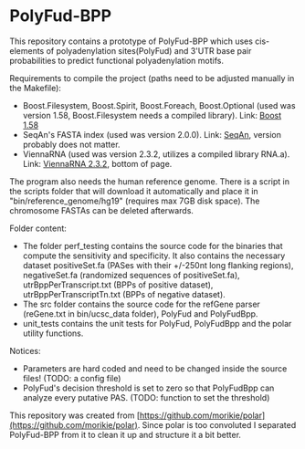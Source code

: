 # PolyFud-BPP

This repository contains a prototype of PolyFud-BPP which uses cis-elements of polyadenylation sites(PolyFud) and 3'UTR base pair probabilities to predict functional polyadenylation motifs.

Requirements to compile the project (paths need to be adjusted manually in the Makefile): 
- Boost.Filesystem, Boost.Spirit, Boost.Foreach, Boost.Optional (used was version 1.58, Boost.Filesystem needs a compiled library). Link: [Boost 1.58](https://sourceforge.net/projects/boost/files/boost/1.58.0/)
- SeqAn's FASTA index (used was version 2.0.0). Link: [SeqAn](https://github.com/seqan/seqan), version probably does not matter.
- ViennaRNA (used was version 2.3.2, utilizes a compiled library RNA.a). Link: [ViennaRNA 2.3.2](https://www.tbi.univie.ac.at/RNA/), bottom of page.

The program also needs the human reference genome. There is a script in the scripts folder that will download it automatically and place it in "bin/reference\_genome/hg19" (requires max 7GB disk space). The chromosome FASTAs can be deleted afterwards.

Folder content:
- The folder perf\_testing contains the source code for the binaries that compute the sensitivity and specificity. It also contains the necessary dataset positiveSet.fa (PASes with their +/-250nt long flanking regions), negativeSet.fa (randomized sequences of positiveSet.fa), utrBppPerTranscript.txt (BPPs of positive dataset), utrBppPerTranscriptTn.txt (BPPs of negative dataset). 
- The src folder contains the source code for the refGene parser (reGene.txt in bin/ucsc\_data folder), PolyFud and PolyFudBpp. 
- unit\_tests contains the unit tests for PolyFud, PolyFudBpp and the polar utility functions.

Notices:
- Parameters are hard coded and need to be changed inside the source files! (TODO: a config file)
- PolyFud's decision threshold is set to zero so that PolyFudBpp can analyze every putative PAS. (TODO: function to set the threshold)

This repository was created from [https://github.com/morikie/polar](https://github.com/morikie/polar). Since polar is too convoluted I separated PolyFud-BPP from it to clean it up and structure it a bit better.
